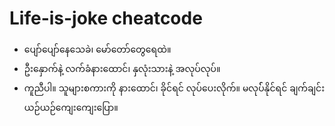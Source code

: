 # Life-is-joke cheatcode

* ပျော်ပျော်နေသေခဲ၊ မော်တော်တွေရေထဲ။ 
* ဦးနှောက်နဲ့ လက်ခံနားထောင်၊ နှလုံးသားနဲ့ အလုပ်လုပ်။ 
* ကူညီပါ။ သူများစကားကို နားထောင်၊ ခိုင်ရင် လုပ်ပေးလိုက်။ မလုပ််နိုင်ရင် ချက်ချင်း ယဉ်ယဉ်ကျေးကျေးပြော။ 